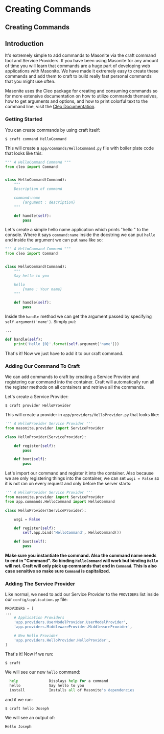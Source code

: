 # Creating Commands

## Creating Commands

## Introduction

It's extremely simple to add commands to Masonite via the craft command tool and Service Providers. If you have been using Masonite for any amount of time you will learn that commands are a huge part of developing web applications with Masonite. We have made it extremely easy to create these commands and add them to craft to build really fast personal commands that you might use often.

Masonite uses the Cleo package for creating and consuming commands so for more extensive documentation on how to utilize commands themselves, how to get arguments and options, and how to print colorful text to the command line, visit the [Cleo Documentation](http://cleo.readthedocs.io/en/latest/).

### Getting Started

You can create commands by using craft itself:

```text
$ craft command HelloCommand
```

This will create a `app/commands/HelloCommand.py` file with boiler plate code that looks like this:

```python
""" A HelloCommand Command """
from cleo import Command


class HelloCommand(Command):
    """
    Description of command

    command:name
        {argument : description}
    """

    def handle(self):
        pass
```

Let's create a simple hello name application which prints "hello " to the console. Where it says `command:name` inside the docstring we can put `hello` and inside the argument we can put `name` like so:

```python
""" A HelloCommand Command """
from cleo import Command


class HelloCommand(Command):
    """
    Say hello to you

    hello
        {name : Your name}
    """

    def handle(self):
        pass
```

Inside the `handle` method we can get the argument passed by specifying `self.argument('name')`. Simply put:

```python
...

def handle(self):
    print('Hello {0}'.format(self.argument('name')))
```

That's it! Now we just have to add it to our craft command.

### Adding Our Command To Craft

We can add commands to craft by creating a Service Provider and registering our command into the container. Craft will automatically run all the register methods on all containers and retrieve all the commands.

Let's create a Service Provider:

```text
$ craft provider HelloProvider
```

This will create a provider in `app/providers/HelloProvider.py` that looks like:

```python
''' A HelloProvider Service Provider '''
from masonite.provider import ServiceProvider

class HelloProvider(ServiceProvider):

    def register(self):
        pass

    def boot(self):
        pass
```

Let's import our command and register it into the container. Also because we are only registering things into the container, we can set `wsgi = False` so it is not ran on every request and only before the server starts:

```python
''' A HelloProvider Service Provider '''
from masonite.provider import ServiceProvider
from app.commands.HelloCommand import HelloCommand

class HelloProvider(ServiceProvider):

    wsgi = False

    def register(self):
        self.app.bind('HelloCommand', HelloCommand())

    def boot(self):
        pass
```

**Make sure you instantiate the command. Also the command name needs to end in "Command". So binding **`HelloCommand`** will work but binding **`Hello`** will not. Craft will only pick up commands that end in **`Command`**. This is also case sensitive so make sure **`Command`** is capitalized.**

### Adding The Service Provider

Like normal, we need to add our Service Provider to the `PROVIDERS` list inside our `config/application.py` file:

```python
PROVIDERS = [
...
    # Application Providers
    'app.providers.UserModelProvider.UserModelProvider',
    'app.providers.MiddlewareProvider.MiddlewareProvider',

    # New Hello Provider
    'app.providers.HelloProvider.HelloProvider',
]
```

That's it! Now if we run:

```text
$ craft
```

We will see our new `hello` command:

```python
  help              Displays help for a command
  hello             Say hello to you
  install           Installs all of Masonite's dependencies
```

and if we run:

```text
$ craft hello Joseph
```

We will see an output of:

```text
Hello Joseph
```

